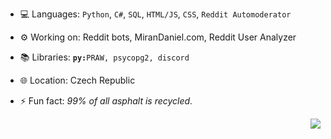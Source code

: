 

<!--
**MiranDaniel/MiranDaniel** is a ✨ _special_ ✨ repository because its `README.md` (this file) appears on your GitHub profile.

Here are some ideas to get you started:

- 🔭 I’m currently working on ...
- 🌱 I’m currently learning ...
- 👯 I’m looking to collaborate on ...
- 🤔 I’m looking for help with ...
- 💬 Ask me about ...
- 📫 How to reach me: ...
- 😄 Pronouns: ...
- ⚡ Fun fact: ...
-->
- 💻 Languages: `Python`, `C#`, `SQL`, `HTML/JS`, `CSS`, `Reddit Automoderator`
- ⚙️ Working on: Reddit bots, MiranDaniel.com, Reddit User Analyzer
- 📚 Libraries: **`py:`**`PRAW, psycopg2, discord`

- 🌐 Location: Czech Republic
- ⚡ Fun fact: *99% of all asphalt is recycled.*

<img align="right" src="https://github.githubassets.com/images/modules/notifications/filters-zero.svg">

<!--
<a href="">
  <img align="left" src="https://github-readme-stats.vercel.app/api?username=mirandaniel&show_icons=true" alt="github stats" />
</a>
<a href="">
  <img align="left" src="https://github-readme-stats.vercel.app/api/top-langs/?username=mirandaniel&layout=compact" alt="github stats" />
</a>


-->
